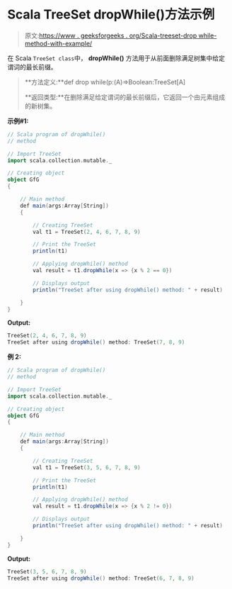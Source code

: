 # Scala TreeSet dropWhile()方法示例

> 原文:[https://www . geeksforgeeks . org/Scala-treeset-drop while-method-with-example/](https://www.geeksforgeeks.org/scala-treeset-dropwhile-method-with-example/)

在 Scala `TreeSet class`中， **dropWhile()** 方法用于从前面删除满足树集中给定谓词的最长前缀。

> **方法定义:**def drop while(p:(A)=>Boolean:TreeSet[A]
> 
> **返回类型:**在删除满足给定谓词的最长前缀后，它返回一个由元素组成的新树集。

**示例#1:**

```scala
// Scala program of dropWhile() 
// method 

// Import TreeSet
import scala.collection.mutable._

// Creating object 
object GfG 
{ 

    // Main method 
    def main(args:Array[String]) 
    { 

        // Creating TreeSet
        val t1 = TreeSet(2, 4, 6, 7, 8, 9) 

        // Print the TreeSet
        println(t1) 

        // Applying dropWhile() method  
        val result = t1.dropWhile(x => {x % 2 == 0})

        // Displays output 
        println("TreeSet after using dropWhile() method: " + result)

    } 
} 
```

**Output:**

```scala
TreeSet(2, 4, 6, 7, 8, 9)
TreeSet after using dropWhile() method: TreeSet(7, 8, 9)

```

**例 2:**

```scala
// Scala program of dropWhile() 
// method 

// Import TreeSet
import scala.collection.mutable._

// Creating object 
object GfG 
{ 

    // Main method 
    def main(args:Array[String]) 
    { 

        // Creating TreeSet
        val t1 = TreeSet(3, 5, 6, 7, 8, 9) 

        // Print the TreeSet
        println(t1) 

        // Applying dropWhile() method  
        val result = t1.dropWhile(x => {x % 2 != 0})

        // Displays output 
        println("TreeSet after using dropWhile() method: " + result)

    } 
} 
```

**Output:**

```scala
TreeSet(3, 5, 6, 7, 8, 9)
TreeSet after using dropWhile() method: TreeSet(6, 7, 8, 9)

```